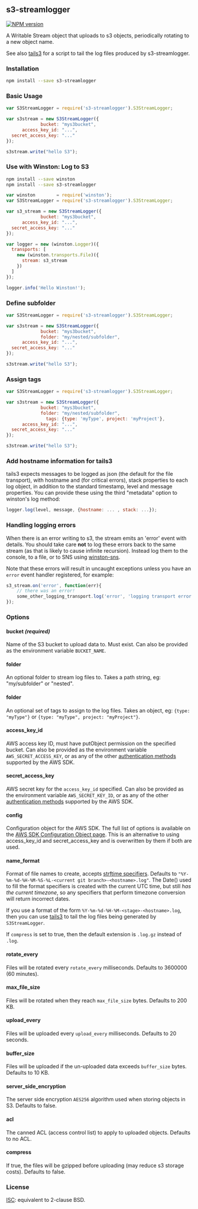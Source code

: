 ## s3-streamlogger
[![NPM version](https://badge.fury.io/js/s3-streamlogger.svg)](http://badge.fury.io/js/s3-streamlogger)


A Writable Stream object that uploads to s3 objects, periodically rotating to a
new object name.

See also [tails3](http://github.com/coggle/tails3) for a script to tail the log
files produced by s3-streamlogger.

### Installation
```bash
npm install --save s3-streamlogger
```

### Basic Usage
```js
var S3StreamLogger = require('s3-streamlogger').S3StreamLogger;

var s3stream = new S3StreamLogger({
             bucket: "mys3bucket",
      access_key_id: "...",
  secret_access_key: "..."
});

s3stream.write("hello S3");
```

### Use with Winston: Log to S3
```sh
npm install --save winston
npm install --save s3-streamlogger
```

```js
var winston        = require('winston');
var S3StreamLogger = require('s3-streamlogger').S3StreamLogger;

var s3_stream = new S3StreamLogger({
             bucket: "mys3bucket",
      access_key_id: "...",
  secret_access_key: "..."
});

var logger = new (winston.Logger)({
  transports: [
    new (winston.transports.File)({
      stream: s3_stream
    })
  ]
});

logger.info('Hello Winston!');
```

### Define subfolder
```js
var S3StreamLogger = require('s3-streamlogger').S3StreamLogger;

var s3stream = new S3StreamLogger({
             bucket: "mys3bucket",
             folder: "my/nested/subfolder",
      access_key_id: "...",
  secret_access_key: "..."
});

s3stream.write("hello S3");
```

### Assign tags
```js
var S3StreamLogger = require('s3-streamlogger').S3StreamLogger;

var s3stream = new S3StreamLogger({
             bucket: "mys3bucket",
             folder: "my/nested/subfolder",
               tags: {type: 'myType', project: 'myProject'},
      access_key_id: "...",
  secret_access_key: "..."
});

s3stream.write("hello S3");
```

### Add hostname information for tails3
tails3 expects messages to be logged as json (the default for the file
transport), with hostname and (for critical errors), stack properties to each
log object, in addition to the standard timestamp, level and message
properties. You can provide these using the third "metadata" option to
winston's log method:

```js
logger.log(level, message, {hostname: ... , stack: ...});
```

### Handling logging errors
When there is an error writing to s3, the stream emits an 'error' event with
details. You should take care **not** to log these errors back to the same
stream (as that is likely to cause infinite recursion). Instead log them to the
console, to a file, or to SNS using [winston-sns](https://github.com/jesseditson/winston-sns).

Note that these errors will result in uncaught exceptions unless you have an
`error` event handler registered, for example:

```js
s3_stream.on('error', function(err){
    // there was an error!
    some_other_logging_transport.log('error', 'logging transport error', err)
});
```

### Options

#### bucket *(required)*
Name of the S3 bucket to upload data to. Must exist.
Can also be provided as the environment variable `BUCKET_NAME`.

#### folder
An optional folder to stream log files to. Takes a path string,
eg: "my/subfolder" or "nested".

#### folder
An optional set of tags to assign to the log files. Takes an object,
eg: `{type: "myType"}` or `{type: "myType", project: "myProject"}`.

#### access_key_id
AWS access key ID, must have putObject permission on the specified bucket.  Can
also be provided as the environment variable `AWS_SECRET_ACCESS_KEY`, or as any
of the other [authentication
methods](http://docs.aws.amazon.com/AWSJavaScriptSDK/guide/node-configuring.html)
supported by the AWS SDK.

#### secret_access_key
AWS secret key for the `access_key_id` specified.  Can also be provided as the
environment variable `AWS_SECRET_KEY_ID`, or as any of the other
[authentication
methods](http://docs.aws.amazon.com/AWSJavaScriptSDK/guide/node-configuring.html)
supported by the AWS SDK.

#### config

Configuration object for the AWS SDK. The full list of options is available on the [AWS SDK Configuration Object page](http://docs.aws.amazon.com/AWSJavaScriptSDK/guide/node-configuring.html). This is an alternative to using access_key_id and secret_access_key and is overwritten by them if both are used.

#### name_format
Format of file names to create, accepts [strftime specifiers](https://github.com/samsonjs/strftime). Defaults to `"%Y-%m-%d-%H-%M-%S-%L-<current git branch>-<hostname>.log"`. The Date() used to fill the format specifiers is created with the current UTC time, but still *has the current timezone*, so any specifiers that perform timezone conversion will return incorrect dates.

If you use a format of the form `%Y-%m-%d-%H-%M-<stage>-<hostname>.log`, then
you can use [tails3](http://github.com/coggle/tails3) to tail the log files
being generated by `S3StreamLogger`.

If `compress` is set to true, then the default extension is `.log.gz` instead of
`.log`.

#### rotate_every
Files will be rotated every `rotate_every` milliseconds. Defaults to 3600000 (60
minutes).

#### max_file_size
Files will be rotated when they reach `max_file_size` bytes. Defaults to 200 KB.

#### upload_every
Files will be uploaded every `upload_every` milliseconds. Defaults to 20
seconds.

#### buffer_size
Files will be uploaded if the un-uploaded data exceeds `buffer_size` bytes.
Defaults to 10 KB.

#### server_side_encryption
The server side encryption `AES256` algorithm used when storing objects in S3.
Defaults to false.

#### acl
The canned ACL (access control list) to apply to uploaded objects.
Defaults to no ACL.

#### compress
If true, the files will be gzipped before uploading (may reduce s3 storage costs).
Defaults to false.

### License
[ISC](http://opensource.org/licenses/ISC): equivalent to 2-clause BSD.


